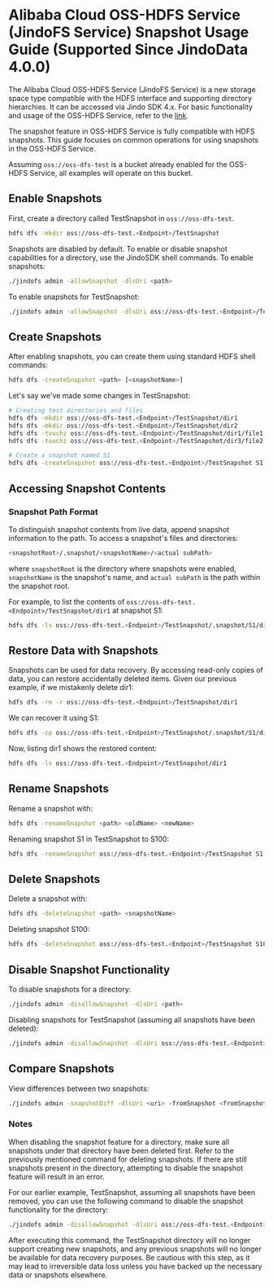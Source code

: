 # Alibaba Cloud OSS-HDFS Service (JindoFS Service) Snapshot Usage Guide \(Supported Since JindoData 4.0.0\)

The Alibaba Cloud OSS-HDFS Service (JindoFS Service) is a new storage space type compatible with the HDFS interface and supporting directory hierarchies. It can be accessed via Jindo SDK 4.x. For basic functionality and usage of the OSS-HDFS Service, refer to the [link](oss_quickstart.md).

The snapshot feature in OSS-HDFS Service is fully compatible with HDFS snapshots. This guide focuses on common operations for using snapshots in the OSS-HDFS Service.

Assuming `oss://oss-dfs-test` is a bucket already enabled for the OSS-HDFS Service, all examples will operate on this bucket.

## Enable Snapshots
First, create a directory called TestSnapshot in `oss://oss-dfs-test`.
```bash
hdfs dfs -mkdir oss://oss-dfs-test.<Endpoint>/TestSnapshot
```
Snapshots are disabled by default. To enable or disable snapshot capabilities for a directory, use the JindoSDK shell commands. To enable snapshots:
```bash
./jindofs admin -allowSnapshot -dlsUri <path>
```
To enable snapshots for TestSnapshot:
```bash
./jindofs admin -allowSnapshot -dlsUri oss://oss-dfs-test.<Endpoint>/TestSnapshot
```

## Create Snapshots
After enabling snapshots, you can create them using standard HDFS shell commands:
```bash
hdfs dfs -createSnapshot <path> [<snapshotName>]
```
Let's say we've made some changes in TestSnapshot:
```bash
# Creating test directories and files
hdfs dfs -mkdir oss://oss-dfs-test.<Endpoint>/TestSnapshot/dir1
hdfs dfs -mkdir oss://oss-dfs-test.<Endpoint>/TestSnapshot/dir2
hdfs dfs -touchz oss://oss-dfs-test.<Endpoint>/TestSnapshot/dir1/file1
hdfs dfs -touchz oss://oss-dfs-test.<Endpoint>/TestSnapshot/dir3/file2

# Create a snapshot named S1
hdfs dfs -createSnapshot oss://oss-dfs-test.<Endpoint>/TestSnapshot S1
```

## Accessing Snapshot Contents
### Snapshot Path Format
To distinguish snapshot contents from live data, append snapshot information to the path. To access a snapshot's files and directories:

```bash
<snapshotRoot>/.snapshot/<snapshotName>/<actual subPath>
```
where `snapshotRoot` is the directory where snapshots were enabled, `snapshotName` is the snapshot's name, and `actual subPath` is the path within the snapshot root.

For example, to list the contents of `oss://oss-dfs-test.<Endpoint>/TestSnapshot/dir1` at snapshot S1:
```bash
hdfs dfs -ls oss://oss-dfs-test.<Endpoint>/TestSnapshot/.snapshot/S1/dir1
```

## Restore Data with Snapshots
Snapshots can be used for data recovery. By accessing read-only copies of data, you can restore accidentally deleted items. Given our previous example, if we mistakenly delete dir1:
```bash
hdfs dfs -rm -r oss://oss-dfs-test.<Endpoint>/TestSnapshot/dir1
```
We can recover it using S1:
```bash
hdfs dfs -cp oss://oss-dfs-test.<Endpoint>/TestSnapshot/.snapshot/S1/dir1 oss://oss-dfs-test.<Endpoint>/TestSnapshot
```
Now, listing dir1 shows the restored content:
```bash
hdfs dfs -ls oss://oss-dfs-test.<Endpoint>/TestSnapshot/dir1
```

## Rename Snapshots
Rename a snapshot with:
```bash
hdfs dfs -renameSnapshot <path> <oldName> <newName>
```
Renaming snapshot S1 in TestSnapshot to S100:
```bash
hdfs dfs -renameSnapshot oss://oss-dfs-test.<Endpoint>/TestSnapshot S1 S100
```

## Delete Snapshots
Delete a snapshot with:
```bash
hdfs dfs -deleteSnapshot <path> <snapshotName>
```
Deleting snapshot S100:
```bash
hdfs dfs -deleteSnapshot oss://oss-dfs-test.<Endpoint>/TestSnapshot S100
```

## Disable Snapshot Functionality
To disable snapshots for a directory:
```bash
./jindofs admin -disallowSnapshot -dlsUri <path>
```
Disabling snapshots for TestSnapshot (assuming all snapshots have been deleted):
```bash
./jindofs admin -disallowSnapshot -dlsUri oss://oss-dfs-test.<Endpoint>/TestSnapshot
```

## Compare Snapshots
View differences between two snapshots:
```bash
./jindofs admin -snapshotDiff -dlsUri <uri> -fromSnapshot <fromSnapshot> -toSnapshot <toSnapshot>
```

### Notes

When disabling the snapshot feature for a directory, make sure all snapshots under that directory have been deleted first. Refer to the previously mentioned command for deleting snapshots. If there are still snapshots present in the directory, attempting to disable the snapshot feature will result in an error.

For our earlier example, TestSnapshot, assuming all snapshots have been removed, you can use the following command to disable the snapshot functionality for the directory:
```bash
./jindofs admin -disallowSnapshot -dlsUri oss://oss-dfs-test.<Endpoint>/TestSnapshot
```
After executing this command, the TestSnapshot directory will no longer support creating new snapshots, and any previous snapshots will no longer be available for data recovery purposes. Be cautious with this step, as it may lead to irreversible data loss unless you have backed up the necessary data or snapshots elsewhere.